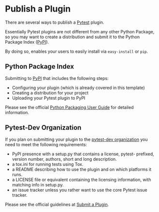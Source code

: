 # Publish a Plugin

There are several ways to publish a [Pytest] plugin.

Essentially Pytest plugins are not different from any other Python Package, so
you may want to create a distribution and submit it to the Python Package Index ([PyPI]).

By doing so, enables your users to easily install via ``easy-install`` or ``pip``.

## Python Package Index

Submitting to [PyPI] that includes the following steps:

- Configuring your plugin (which is already covered in this template)
- Creating a distribution for your project
- Uploading your Pytest plugin to PyPI

Please see the official [Python Packaging User Guide] for detailed information.

## Pytest-Dev Organization

If you plan on submitting your plugin to the [pytest-dev organization] you need
to meet the following requirements:

-   PyPI presence with a setup.py that contains a license, pytest-
    prefixed, version number, authors, short and long description.
-   a tox.ini for running tests using Tox.
-   a README describing how to use the plugin and on which platforms
    it runs.
-   a LICENSE file or equivalent containing the licensing information,
    with matching info in setup.py.
-   an issue tracker unless you rather want to use the core Pytest
    issue tracker.

Please see the official guidelines at [Submit a Plugin].

  [pytest-dev organization]: https://github.com/pytest-dev/
  [Submit a Plugin]: https://pytest.org/latest/contributing.html#submit-a-plugin-co-develop-pytest
  [Pytest]: https://github.com/pytest-dev/pytest
  [PyPI]: https://pypi.python.org/pypi
  [Python Packaging User Guide]: https://python-packaging-user-guide.readthedocs.org/en/latest/distributing.html
